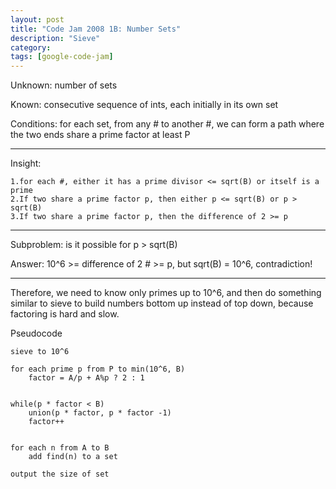 ```yaml
---
layout: post
title: "Code Jam 2008 1B: Number Sets"
description: "Sieve"
category: 
tags: [google-code-jam]
---
```

Unknown: number of sets

Known: consecutive sequence of ints, each initially in its own set 

Conditions: for each set, from any # to another #, we can form a path where the two ends share a prime factor at least P

-------
Insight: 

    1.for each #, either it has a prime divisor <= sqrt(B) or itself is a prime
    2.If two share a prime factor p, then either p <= sqrt(B) or p > sqrt(B)
    3.If two share a prime factor p, then the difference of 2 >= p


-------

Subproblem: is it possible for p > sqrt(B)

Answer: 10^6 >= difference of 2 # >= p, but sqrt(B) = 10^6, contradiction!

-------

Therefore, we need to know only primes up to 10^6, and then do something similar to sieve to build numbers bottom up instead of top down,
because factoring is hard and slow.


Pseudocode

	sieve to 10^6

	for each prime p from P to min(10^6, B)
  		factor = A/p + A%p ? 2 : 1

  	
	while(p * factor < B) 
		union(p * factor, p * factor -1)
    	factor++


	for each n from A to B 
		add find(n) to a set

	output the size of set
